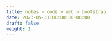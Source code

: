 ```yaml
---
title: notes > code > web > bootstrap
date: 2023-05-31T00:00:00-06:00
draft: false
weight: 1
---
```

